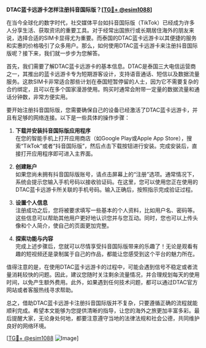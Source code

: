 **DTAC蓝卡远游卡怎样注册抖音国际版？[[TG💪+ @esim1088](https://t.me/s/esim1088)]**

在当今全球化的数字时代，社交媒体平台如抖音国际版（TikTok）已经成为许多人分享生活、获取资讯的重要工具。对于经常出国旅行或长期居住海外的朋友来说，选择合适的SIM卡显得尤为重要。而泰国的DTAC蓝卡远游卡以其便捷的服务和实惠的价格吸引了众多用户。那么，如何使用DTAC蓝卡远游卡来注册抖音国际版呢？接下来，我们就一步步为您解答。

首先，我们需要了解DTAC蓝卡远游卡的基本信息。DTAC是泰国三大电信运营商之一，其推出的蓝卡远游卡专为短期游客设计，支持语音通话、短信以及数据流量服务。这款SIM卡非常适合那些计划在泰国短暂停留的人士，因为它不需要复杂的合约绑定，且可以在多个国家漫游使用。购买时通常会附带一定量的数据流量和通话分钟数，非常方便实用。

要开始注册抖音国际版，您需要确保自己的设备已经激活了DTAC蓝卡远游卡，并且有足够的网络连接。以下是一些具体的操作步骤：

1. **下载并安装抖音国际版应用程序**  
   在您的智能手机上打开应用商店（如Google Play或Apple App Store），搜索“TikTok”或者“抖音国际版”，然后点击下载按钮进行安装。完成安装后，直接打开应用程序即可进入主界面。

2. **创建账户**  
   如果您尚未拥有抖音国际版账号，请点击屏幕上的“注册”选项。通常情况下，系统会提示您输入手机号码以接收验证码。在这里，您可以使用您正在使用的DTAC蓝卡远游卡所关联的手机号码。输入正确后，按照指示完成验证过程。

3. **设置个人信息**  
   注册成功之后，您将被要求填写一些基本的个人资料，比如用户名、密码等。这些信息可以帮助其他用户更好地认识您并与您互动。同时，您也可以上传头像和个人简介，使自己的页面更加完整。

4. **探索功能与内容**  
   完成上述步骤后，您就可以尽情享受抖音国际版带来的乐趣了！无论是观看有趣的短视频还是录制属于自己的作品，都能让您感受到这个平台的魅力所在。

值得注意的是，在使用DTAC蓝卡远游卡的过程中，可能会遇到信号不稳定或者流量消耗较快的问题。因此，建议您随时关注剩余流量情况，并合理规划每天的使用时间，以免产生额外费用。此外，如果遇到任何技术问题，都可以通过DTAC官方网站或者客服热线寻求帮助。

总之，借助DTAC蓝卡远游卡注册抖音国际版并不复杂，只要遵循正确的流程就能顺利完成。希望本文能够为您提供清晰的指导，让您的海外之旅更加丰富多彩。最后提醒大家，无论身处何地，都要注意遵守当地的法律法规和社会公德，共同维护良好的网络环境。

[[TG💪+ @esim1088](https://t.me/s/esim1088) ![Image](https://i.postimg.cc/4NQfJmqS/Snipaste-2025-05-13-00-14-12.png)]